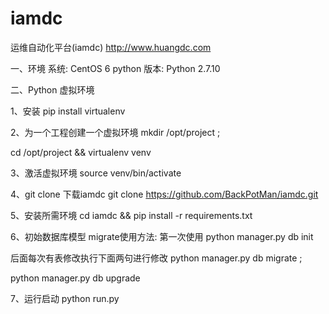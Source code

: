 # iamdc
运维自动化平台(iamdc)
http://www.huangdc.com


一、环境
系统: CentOS 6
python 版本: Python 2.7.10

二、Python 虚拟环境

1、安装
   pip install virtualenv

2、为一个工程创建一个虚拟环境
   mkdir /opt/project ;
   
   cd /opt/project && virtualenv venv

3、激活虚拟环境
   source venv/bin/activate

4、git clone 下载iamdc
   git clone https://github.com/BackPotMan/iamdc.git

5、安装所需环境
   cd iamdc && pip install -r requirements.txt

6、初始数据库模型
   migrate使用方法:
   第一次使用  python manager.py db init

   后面每次有表修改执行下面两句进行修改
   python manager.py db migrate ;
   
   python manager.py db upgrade

7、运行启动
   python run.py




